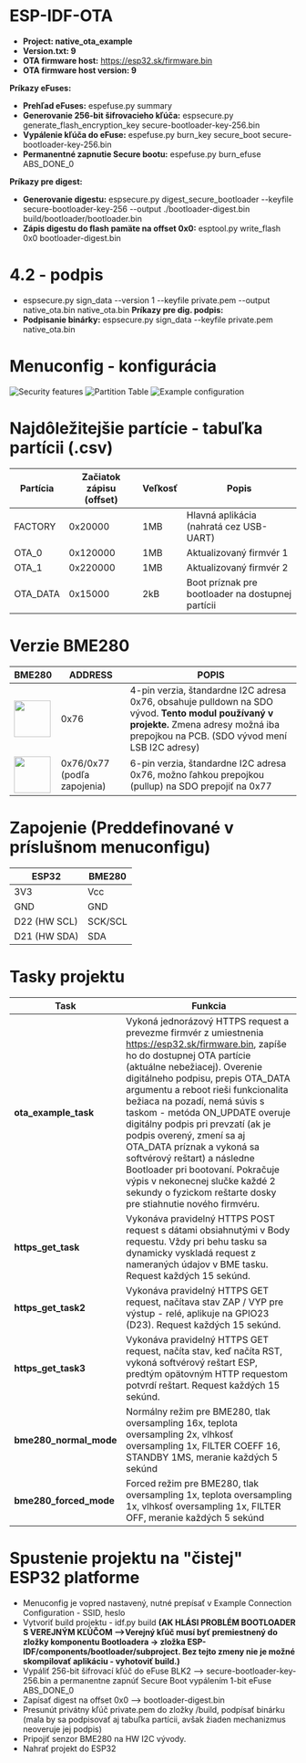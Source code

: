 # ESP-IDF-OTA 
* **Project: native_ota_example**
* **Version.txt: 9**
* **OTA firmware host:** https://esp32.sk/firmware.bin
* **OTA firmware host version: 9**

**Príkazy eFuses:**
* **Prehľad eFuses:** espefuse.py summary
* **Generovanie 256-bit šifrovacieho kľúča:** espsecure.py generate_flash_encryption_key secure-bootloader-key-256.bin
* **Vypálenie kľúča do eFuse:** espefuse.py burn_key secure_boot secure-bootloader-key-256.bin
* **Permanentné zapnutie Secure bootu:** espefuse.py burn_efuse ABS_DONE_0

**Príkazy pre digest:**
* **Generovanie digestu:** espsecure.py digest_secure_bootloader --keyfile secure-bootloader-key-256 --output ./bootloader-digest.bin build/bootloader/bootloader.bin
* **Zápis digestu do flash pamäte na offset 0x0:** esptool.py write_flash 0x0 bootloader-digest.bin
# 4.2 - podpis
* espsecure.py sign_data --version 1 --keyfile private.pem --output native_ota.bin native_ota.bin
**Príkazy pre dig. podpis:**
* **Podpisanie binárky:** espsecure.py sign_data --keyfile private.pem native_ota.bin

# Menuconfig - konfigurácia
![Security features](https://i.imgur.com/tQZJ5ZS.png)
![Partition Table](https://i.imgur.com/6jPF817.png)
![Example configuration](https://i.imgur.com/VdNexRi.png)
# Najdôležitejšie partície - tabuľka partícii (.csv)
|Partícia|Začiatok zápisu (offset)|Veľkosť|Popis|
|-------------|-------------|-------------|-------------|
|FACTORY|0x20000|1MB|Hlavná aplikácia (nahratá cez USB-UART)|
|OTA_0|0x120000|1MB|Aktualizovaný firmvér 1|
|OTA_1|0x220000|1MB|Aktualizovaný firmvér 2|
|OTA_DATA|0x15000|2kB|Boot príznak pre bootloader na dostupnej partícii|


# Verzie BME280
|BME280|ADDRESS|POPIS|
|-------------|-------------|-------------|
|<img src="https://i.imgur.com/n35LHkM.png" width="64" height="64">|0x76|4-pin verzia, štandardne I2C adresa 0x76, obsahuje pulldown na SDO vývod. **Tento modul používaný v projekte.** Zmena adresy možná iba prepojkou na PCB. (SDO vývod mení LSB I2C adresy)|
|<img src="https://i.imgur.com/TgIF8H6.png" width="64" height="64">|0x76/0x77 (podľa zapojenia)|6-pin verzia, štandardne I2C adresa 0x76, možno ľahkou prepojkou (pullup) na SDO prepojiť na 0x77|

# Zapojenie (Preddefinované v príslušnom menuconfigu)
|ESP32|BME280|
|-------------|-------------|
|3V3|Vcc|
|GND|GND|
|D22 (HW SCL)|SCK/SCL|
|D21 (HW SDA)|SDA|

# Tasky projektu
|Task|Funkcia|
|-------------|-------------|
|**ota_example_task**|Vykoná jednorázový HTTPS request a prevezme firmvér z umiestnenia https://esp32.sk/firmware.bin, zapíše ho do dostupnej OTA partície (aktuálne nebežiacej). Overenie digitálneho podpisu, prepis OTA_DATA argumentu a reboot rieši funkcionalita bežiaca na pozadí, nemá súvis s taskom - metóda ON_UPDATE overuje digitálny podpis pri prevzatí (ak je podpis overený, zmení sa aj OTA_DATA príznak a vykoná sa softvérový reštart) a následne Bootloader pri bootovaní. Pokračuje výpis v nekonecnej slučke každé 2 sekundy o fyzickom reštarte dosky pre stiahnutie nového firmvéru.|
|**https_get_task**|Vykonáva pravidelný HTTPS POST request s dátami obsiahnutými v Body requestu. Vždy pri behu tasku sa dynamicky vyskladá request z nameraných údajov v BME tasku. Request každých 15 sekúnd.|
|**https_get_task2**|Vykonáva pravidelný HTTPS GET request, načítava stav ZAP / VYP pre výstup - relé, aplikuje na GPIO23 (D23). Request každých 15 sekúnd.|
|**https_get_task3**|Vykonáva pravidelný HTTPS GET request, načíta stav, keď načíta RST, vykoná softvérový reštart ESP, predtým opätovným HTTP requestom potvrdí reštart. Request každých 15 sekúnd.|
|**bme280_normal_mode**|Normálny režim pre BME280, tlak oversampling 16x, teplota oversampling 2x, vlhkosť oversampling 1x, FILTER COEFF 16, STANDBY 1MS, meranie každých 5 sekúnd |
|**bme280_forced_mode**|Forced režim pre BME280, tlak oversampling 1x, teplota oversampling 1x, vlhkosť oversampling 1x, FILTER OFF, meranie každých 5 sekúnd |

# Spustenie projektu na "čistej" ESP32 platforme
* Menuconfig je vopred nastavený, nutné prepísať v Example Connection Configuration - SSID, heslo
* Vytvoriť build projektu - idf.py build **(AK HLÁSI PROBLÉM BOOTLOADER S VEREJNÝM KĽÚČOM -->Verejný kľúč musí byť premiestnený do zložky komponentu Bootloadera → zložka ESP-IDF/components/bootloader/subproject. Bez tejto zmeny nie je možné skompilovať aplikáciu - vyhotoviť build.)**
* Vypáliť 256-bit šifrovací kľúč do eFuse BLK2 --> secure-bootloader-key-256.bin a permanentne zapnúť Secure Boot vypálením 1-bit eFuse ABS_DONE_0
* Zapísať digest na offset 0x0 --> bootloader-digest.bin
* Presunút privátny kľúč private.pem do zložky /build, podpísať binárku (mala by sa podpisovať aj tabuľka partícii, avšak žiaden mechanizmus neoveruje jej podpis)
* Pripojiť senzor BME280 na HW I2C vývody. 
* Nahrať projekt do ESP32
